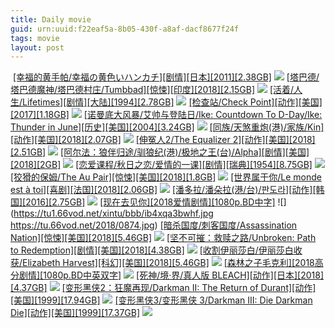 ```yaml
---
title: Daily movie
guid: urn:uuid:f22eaf5a-8b05-430f-a8af-dacf8677f24f
tags: movie
layout: post
---
```


[]()
![]()
[[幸福的黄手帕/幸福の黄色いハンカチ][剧情][日本][2011][2.38GB]](magnet:?xt=urn:btih:95469d8832d023716ccf324291776a0e72f0492e)
![](http://img.google.com.btba.xiaoeryi.com/upload/2018/12/10/104k414419595n.big.jpg)
[[塔巴德/塔巴德魔神/塔巴德村庄/Tumbbad][惊悚][印度][2018][2.15GB]](magnet:?xt=urn:btih:6d3692f254b76646062e1d268c49c32368be7031)
![](http://img.google.com.btba.xiaoeryi.com/upload/2018/12/10/0440551-4z4439.big.jpg)
[[活着/人生/Lifetimes][剧情][大陆][1994][2.78GB]](magnet:?xt=urn:btih:a144d71775885b706ba3cc1cf35e68d0e32158a7)
![](http://img.google.com.btba.xiaoeryi.com/upload/2018/12/09/319999bV445594.big.jpg)
[[检查站/Check Point][动作][美国][2017][1.18GB]](magnet:?xt=urn:btih:efc2fb9fd087a4a97b68ecc5d46dd2360d8fcbf9)
![](http://img.google.com.btba.xiaoeryi.com/upload/2017/03/10/914891V611M111.big.jpg)
[[诺曼底大风暴/艾帅与登陆日/Ike: Countdown To D-Day/Ike: Thunder in June][历史][美国][2004][3.24GB]](magnet:?xt=urn:btih:95830e84a5465a9d8b1a1d4194adff7e7c738273)
![](http://img.google.com.btba.xiaoeryi.com/upload/2014/11/01/II_5wPc!YIP5.big.jpg)
[[同族/天煞重炮(港)/家族/Kin][动作][美国][2018][2.07GB]](magnet:?xt=urn:btih:bf566876c03a7d4aa1b3d7708c461e204312fab2)
![](http://img.google.com.btba.xiaoeryi.com/upload/2018/11/12/7598Q541u35641.big.jpg)
[[伸冤人2/The Equalizer 2][动作][美国][2018][2.51GB]](magnet:?xt=urn:btih:83cc5c0b2461f1570e88e6a32018ddc4dcdc7dd2)
![](http://img.google.com.btba.xiaoeryi.com/upload/2018/11/06/4547171m13j461.big.jpg)
[[阿尔法：狼伴归途/驯狼纪(港)/极地之王(台)/Alpha][剧情][美国][2018][2GB]](magnet:?xt=urn:btih:3cf3466b9845d5b76c0ce09d4488b65737c9759d)
![](http://img.google.com.btba.xiaoeryi.com/upload/2018/09/17/14147L1485335y.big.jpg)
[[恋爱课程/秋日之恋/爱情的一课][剧情][瑞典][1954][8.75GB]](magnet:?xt=urn:btih:1eaff58d84c4a6eba17d3767a35ca03d97fb917e)
![](http://img.google.com.btba.xiaoeryi.com/upload/2014/10/31/zYYzYI3z6IuI.big.jpg)
[[狡猾的保姆/The Au Pair][惊悚][美国][2018][1.8GB]](magnet:?xt=urn:btih:c90a6b9e03047b5a2fbf1f0f10d1da433a2eb446)
![](http://img.google.com.btba.xiaoeryi.com/upload/2018/12/09/B341359595444X.big.jpg)
[[世界属于你/Le monde est à toi][喜剧][法国][2018][2.06GB]](magnet:?xt=urn:btih:ac734530e26bb1b7119afc60a0c1bd4ad213a431)
![](http://img.google.com.btba.xiaoeryi.com/upload/2018/12/09/541b8647z73449.big.jpg)
[[潘多拉/潘朵拉(港/台)/판도라][动作][韩国][2016][2.75GB]](magnet:?xt=urn:btih:511d28da1b6c17ff7e2fdbd9d50596dec489e580)
![](http://img.google.com.btba.xiaoeryi.com/upload/2018/12/09/66591534444t6l.big.jpg)
[[现在去见你][2018爱情剧情][1080p.BD中字]](ed2k://|file|xzqjn.1080p.BD中字[最新电影www.66ys.tv](ED2000.COM).mp4|2810492606|540B0B27B78810FB557A28CBF82ED9E5|h=WN6SSUR6MOVWEKYAJPD4G6ZSPX6C6AEX|/1080p.BD中字.mp4)
![](https://tu1.66vod.net/xintu/bbb/ib4xqa3bwhf.jpg
https://tu.66vod.net/2018/0874.jpg)
[[暗杀国度/刺客国度/Assassination Nation][惊悚][美国][2018][5.46GB]](magnet:?xt=urn:btih:4e444fa80af0dca44b2c1818da660e336511a7ee)
![](http://img.google.com.btba.xiaoeryi.com/upload/2018/12/09/42384N4s905119.big.jpg)
[[坚不可摧：救赎之路/Unbroken: Path to Redemption][剧情][美国][2018][4.38GB]](magnet:?xt=urn:btih:27e9833a2669c4015554dccbcee8feecae09d4e7)
![](http://img.google.com.btba.xiaoeryi.com/upload/2018/12/09/i51344129144y5.big.jpg)
[[收割伊丽莎白/伊丽莎白收获/Elizabeth Harvest][科幻][美国][2018][5.46GB]](magnet:?xt=urn:btih:838184409e1c924bb7e959d3ea8219a2af9a12cb)
![](http://img.google.com.btba.xiaoeryi.com/upload/2018/12/09/13M5114O499345.big.jpg)
[[森林之子毛克利][2018高分剧情][1080p.BD中英双字]](ed2k://|file|森林之子mkl.1080p.BD中英双字[最新电影www.66ys.tv](ED2000.COM).mp4|2722855057|1D6A4A7EE9720758F9628C51BD728EBB|h=LCW6L25VETPDETARRV55HOTCXGYQK3SI|/森林之子毛克利.1080p.BD中英双字.mp4)
![](https://tu.66vod.net/2018/5147.jpg)
[[死神/境·界/真人版 BLEACH][动作][日本][2018][4.37GB]](magnet:?xt=urn:btih:f71b68036bd50f73ec3f164a79f51785d03dd19f)
![](http://img.google.com.btba.xiaoeryi.com/upload/2018/12/09/-53132_1494479.big.jpg)
[[变形黑侠2：狂魔再现/Darkman II: The Return of Durant][动作][美国][1999][17.94GB]](magnet:?xt=urn:btih:1b83dc473ad2770ee8184183bddc59596f86e99e)
![](http://img.google.com.btba.xiaoeryi.com/upload/2018/12/09/194532W130448d.big.jpg)
[[变形黑侠3/变形黑侠 3/Darkman III: Die Darkman Die][动作][美国][1999][17.37GB]](magnet:?xt=urn:btih:893681bdfa6748c250e4b23678bed2f0568d603a)
![](http://img.google.com.btba.xiaoeryi.com/upload/2018/12/09/2952408E43Q514.big.jpg)
